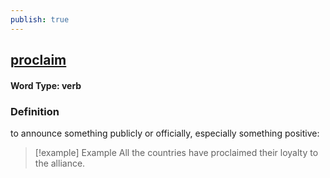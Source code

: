 ```yaml
---
publish: true
---
```

## [proclaim](https://dictionary.cambridge.org/dictionary/english/proclaim)

#### Word Type: verb
### Definition
to announce something publicly or officially, especially something positive:

>[!example] Example
> All the countries have proclaimed their loyalty to the alliance.
